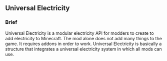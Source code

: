 ## Universal Electricity

### Brief
Universal Electricity is a modular electricity API for modders to create to add electricity to Minecraft. The mod alone does not add many things to the game. It requires addons in order to work. Universal Electricity is basically a structure that integrates a universal electricity system in which all mods can use.